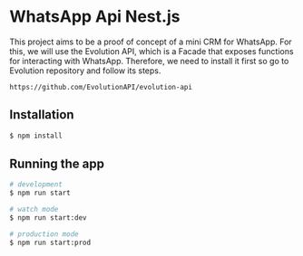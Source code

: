 # WhatsApp Api Nest.js

This project aims to be a proof of concept of a mini CRM for WhatsApp.
For this, we will use the Evolution API, which is a Facade that exposes functions for interacting with WhatsApp.
Therefore, we need to install it first so go to Evolution repository and follow its steps.

```
https://github.com/EvolutionAPI/evolution-api
```

## Installation

```bash
$ npm install
```

## Running the app

```bash
# development
$ npm run start

# watch mode
$ npm run start:dev

# production mode
$ npm run start:prod
```
